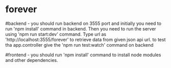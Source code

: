 # forever
#backend - 
you should run backend on 3555 port and initially you need to run 'npm install' command in backend. 
Then you need to run the server using 'npm run start:dev' command.
Type url as 'http://localhost:3555/forever' to retrieve data from given json api url.
to test tha app.controller give the 'npm run test:watch' command on backend

#frontend - 
you should run 'npm install' command to install node modules and other dependencies.
